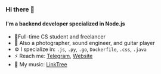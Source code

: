 ### Hi there 👋

#### I'm a backend developer specialized in Node.js

- 🏢Full-time CS student and freelancer
- 🌱 Also a photographer, sound engineer, and guitar player
- ⚙️ I specialize in: `.js`, `.py`, `.go`, `Dockerfile`, `.css`, `.java`
- ⚡️ Reach me: [Telegram](https://t.me/rynjoo), [Website](https://rcbxd.dev)
- 🎵 My music: [LinkTree](https://linktr.ee/rynjoo)
